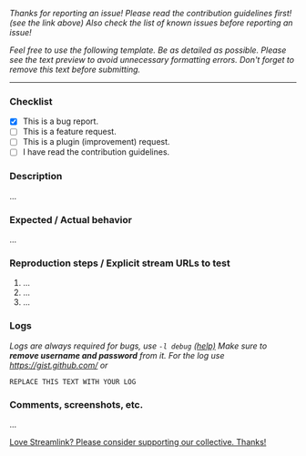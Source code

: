 *Thanks for reporting an issue!*
*Please read the contribution guidelines first! (see the link above)*
*Also check the list of known issues before reporting an issue!*

*Feel free to use the following template. Be as detailed as possible.*
*Please see the text preview to avoid unnecessary formatting errors.*
*Don't forget to remove this text before submitting.*

----

### Checklist

- [x] This is a bug report.
- [ ] This is a feature request.
- [ ] This is a plugin (improvement) request.
- [ ] I have read the contribution guidelines.

### Description

...

### Expected / Actual behavior

...

### Reproduction steps / Explicit stream URLs to test

1. ...
2. ...
3. ...

### Logs

_Logs are always required for bugs, use `-l debug` [(help)](https://streamlink.github.io/cli.html#cmdoption-l)
Make sure to **remove username and password** from it.
For the log use https://gist.github.com/ or_

```
REPLACE THIS TEXT WITH YOUR LOG
```

### Comments, screenshots, etc.

...


[Love Streamlink? Please consider supporting our collective. Thanks!](https://opencollective.com/streamlink/donate)
